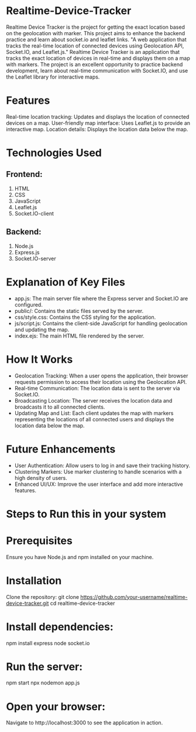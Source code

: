 # Realtime-Device-Tracker
Realtime Device Tracker is the project for getting the exact location based on the geolocation with marker. This project aims to enhance the backend practice and learn about socket.io and leaflet links.
"A web application that tracks the real-time location of connected devices using Geolocation API, Socket.IO, and Leaflet.js."
Realtime Device Tracker is an application that tracks the exact location of devices in real-time and displays them on a map with markers. The project is an excellent opportunity to practice backend development, learn about real-time communication with Socket.IO, and use the Leaflet library for interactive maps.

# Features
Real-time location tracking: Updates and displays the location of connected devices on a map.
User-friendly map interface: Uses Leaflet.js to provide an interactive map.
Location details: Displays the location data below the map.

# Technologies Used
## Frontend:
1. HTML
2. CSS
3. JavaScript
4. Leaflet.js
5. Socket.IO-client

## Backend:
1. Node.js
2. Express.js
3. Socket.IO-server

# Explanation of Key Files
* app.js: The main server file where the Express server and Socket.IO are configured.
* public/: Contains the static files served by the server.
* css/style.css: Contains the CSS styling for the application.
* js/script.js: Contains the client-side JavaScript for handling geolocation and updating the map.
* index.ejs: The main HTML file rendered by the server.

# How It Works
* Geolocation Tracking: When a user opens the application, their browser requests permission to access their location using the Geolocation API.
* Real-time Communication: The location data is sent to the server via Socket.IO.
* Broadcasting Location: The server receives the location data and broadcasts it to all connected clients.
* Updating Map and List: Each client updates the map with markers representing the locations of all connected users and displays the location data below the map.

# Future Enhancements
* User Authentication: Allow users to log in and save their tracking history.
* Clustering Markers: Use marker clustering to handle scenarios with a high density of users.
* Enhanced UI/UX: Improve the user interface and add more interactive features.

##
# Steps to Run this in your system
# Prerequisites
Ensure you have Node.js and npm installed on your machine.

# Installation
Clone the repository: 
git clone https://github.com/your-username/realtime-device-tracker.git
cd realtime-device-tracker

# Install dependencies: 
npm install express node socket.io 

# Run the server: 
npm start
npx nodemon app.js

# Open your browser:
Navigate to http://localhost:3000 to see the application in action.
